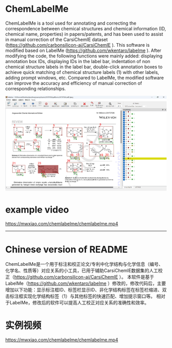 # ChemLabelMe

ChemLabelMe is a tool used for annotating and correcting the correspondence between chemical structures and chemical information (ID, chemical name, properties) in papers/patents, and has been used to assist in manual correction of the CarsiChemIE dataset (https://github.com/carbonsilicon-ai/CarsiChemIE ). This software is modified based on LabelMe (https://github.com/wkentaro/labelme ). After modifying the code, the following functions were mainly added: displaying annotation box IDs, displaying IDs in the label bar, indentation of non chemical structure labels in the label bar, double-click annotation boxes to achieve quick matching of chemical structure labels (1) with other labels, adding prompt windows, etc. Compared to LabelMe, the modified software can improve the accuracy and efficiency of manual correction of corresponding relationships.

 ![screenshot of the ChemLabelMe](image/example.jpg "screenshot of the ChemLabelMe")


# example video
https://mwxiao.com/chemlabelme/chemlabelme.mp4  


---  
# Chinese version of README   

ChemLabelMe是一个用于标注和校正论文/专利中化学结构与化学信息（编号、化学名、性质等）对应关系的小工具，已用于辅助CarsiChemIE数据集的人工校正（https://github.com/carbonsilicon-ai/CarsiChemIE ）。 本软件是基于LabelMe（https://github.com/wkentaro/labelme ）修改的，修改代码后，主要增加以下功能：显示标注框ID、标签栏显示ID、非化学结构标签在标签栏缩进、双击标注框实现化学结构标签（1）与其他标签的快速匹配、增加提示窗口等。 相对于LabelMe，修改后的软件可以提高人工校正对应关系的准确性和效率。

# 实例视频  
https://mwxiao.com/chemlabelme/chemlabelme.mp4  

